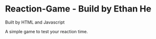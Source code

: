 # Reaction-Game - Build by Ethan He
Built by HTML and Javascript

A simple game to test your reaction time. 

